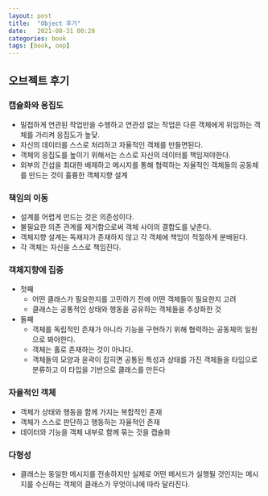 ```yaml
---
layout: post
title:  "Object 후기"
date:   2021-08-31 00:20
categories: book
tags: [book, oop]
---
```


## 오브젝트 후기

### 캡슐화와 응집도
- 밀접하게 연관된 작업만을 수행하고 연관성 없는 작업은 다른 객체에게 위임하는 객체를 가리켜 응집도가 높닺.
- 자신의 데이터를 스스로 처리하고 자율적인 객체를 만들면된다.
- 객체의 응집도를 높이기 위해서는 스스로 자신의 데이터를 책임져야한다.
- 외부의 간섭을 최대한 배제하고 메시지를 통해 협력하는 자율적인 객체들의 공동체를 만드는 것이 훌륭한 객체지향 설계

### 책임의 이동
- 설계를 어렵게 만드는 것은 의존성이다.
- 불필요한 의존 관계를 제거함으로써 객체 사이의 결합도를 낮춘다.
- 객체지향 설계는 독재자가 존재하지 않고 각 객체에 책임이 적절하게 분배된다.
- 각 객체는 자신을 스스로 책임진다.

### 객체지향에 집중
- 첫째
    - 어떤 클래스가 필요한지를 고민하기 전에 어떤 객체들이 필요한지 고려
    - 클래스는 공통적인 상태와 행동을 공유하는 객체들을 추상화한 것
- 둘째
    - 객체를 독립적인 존재가 아니라 기능을 구현하기 위해 협력하는 공동체의 일원으로 봐야한다.
    - 객체는 홀로 존재하는 것이 아니다.
    - 객체들의 모양과 윤곽이 잡히면 공통된 특성과 상태를 가진 객체들을 타입으로 분류하고 이 타입을 기반으로 클래스를 만든다

### 자율적인 객체
- 객체가 상태와 행동을 함께 가지는 복합적인 존재
- 객체가 스스로 판단하고 행동하는 자율적인 존재
- 데이터와 기능을 객체 내부로 함께 묶는 것을 캡슐화

### 다형성
- 클래스는 동일한 메시지를 전송하지만 실제로 어떤 메서드가 실행될 것인지는 메시지를 수신하는 객체의 클래스가 무엇이냐에 따라 달라진다.